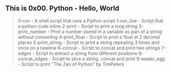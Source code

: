 ## This is 0x00. Python - Hello, World

> 0-run - A shell script that runs a Python script
> 1-run_line - Script that a python code inline
> 2-print - Script to print a long string
> 3-print_number - Print a number stored in a variable as part of a string without converting
> 4-print_float - Script to print a float at 2 decimal places
> 5-print_string - Script to print a string repeating 3 times and once on a newline
> 6-concat - Script to concat and print two strings
> 7-edges - Script to extract a string from different positions
> 8-concat_edges - Script to slice a string, concat and print
> 9-easter_egg - Script to print "The Zen of Python" by TimPeters

